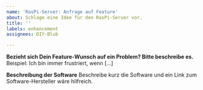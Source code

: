 ```yaml
---
name: 'RasPi-Server: Anfrage auf Feature'
about: Schlage eine Idee für den RasPi-Server vor.
title: ''
labels: enhancement
assignees: DIY-Blub

---
```


**Bezieht sich Dein Feature-Wunsch auf ein Problem? Bitte beschreibe es.**
Beispiel: Ich bin immer frustriert, wenn [...]

**Beschreibung der Software**
Beschreibe kurz die Software und ein Link zum Software-Hersteller wäre hilfreich.
